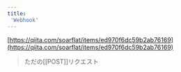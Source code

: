 ```yaml
---
title:
 'Webhook'
---
```


[https://qiita.com/soarflat/items/ed970f6dc59b2ab76169](https://qiita.com/soarflat/items/ed970f6dc59b2ab76169)
> ただの[[POST]]リクエスト
